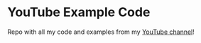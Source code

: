 # YouTube Example Code

Repo with all my code and examples from my [YouTube channel](https://www.youtube.com/channel/UCbtQr5PwnP28jLTV4rmo-uA)!
